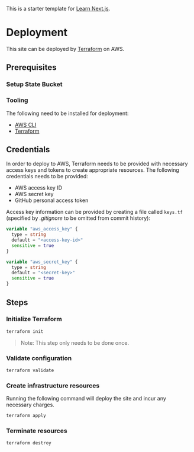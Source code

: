 This is a starter template for [Learn Next.js](https://nextjs.org/learn).

# Deployment

This site can be deployed by [Terraform][terraform] on AWS.

## Prerequisites

### Setup State Bucket

### Tooling
The following need to be installed for deployment:
- [AWS CLI][aws_cli_install]
- [Terraform][terraform_install]

## Credentials
In order to deploy to AWS, Terraform needs to be provided with necessary access
keys and tokens to create appropriate resources. The following credentials
needs to be provided:
- AWS access key ID
- AWS secret key
- GitHub personal access token

Access key information can be provided by creating a file called `keys.tf`
(specified by _.gitignore_ to be omitted from commit history):
```terraform
variable "aws_access_key" {
  type = string
  default = "<access-key-id>"
  sensitive = true
}

variable "aws_secret_key" {
  type = string
  default = "<secret-key>"
  sensitive = true
}
```

## Steps

### Initialize Terraform

```bash
terraform init
```
> Note: This step only needs to be done once.

### Validate configuration

```bash
terraform validate
```

### Create infrastructure resources

Running the following command will deploy the site and incur any necessary charges.

```bash
terraform apply
```

### Terminate resources
```bash
terraform destroy
```

[aws_cli_install]: https://docs.aws.amazon.com/cli/latest/userguide/getting-started-install.html
[terraform]: https://www.terraform.io/
[terraform_install]: https://developer.hashicorp.com/terraform/downloads
